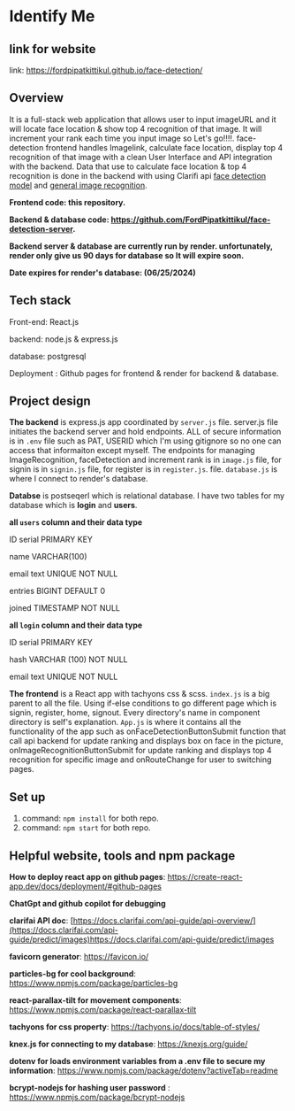 # Identify Me

## link for website
link: https://fordpipatkittikul.github.io/face-detection/

## Overview
It is a full-stack web application that allows user to input imageURL and it will locate face location & show top 4 recognition of that image. It will increment your rank each time you input image so Let's go!!!!.
face-detection frontend handles Imagelink, calculate face location, display top 4 recognition of that image with a clean User Interface and API integration with the backend.
Data that use to calculate face location & top 4 recognition is done in the backend with using Clarifi api [face detection model](https://clarifai.com/clarifai/main/models/face-detection) and [general image recognition](https://clarifai.com/clarifai/main/models/general-image-recognition).

**Frontend code: this repository.**

**Backend & database code: https://github.com/FordPipatkittikul/face-detection-server.**

**Backend server & database are currently run by render. unfortunately, render only give us 90 days for database so It will expire soon.** 

**Date expires for render's database: (06/25/2024)**

## Tech stack
Front-end: React.js

backend: node.js & express.js

database: postgresql

Deployment : Github pages for frontend & render for backend & database.

## Project design
**The backend** is express.js app coordinated by `server.js` file. server.js file initiates the backend server and hold endpoints. ALL of secure information is in `.env` file such as PAT, USERID which I'm using gitignore so no one can access that informaiton except myself. The endpoints for managing ImageRecognition, faceDetection and increment rank is in `image.js` file, for signin is in `signin.js` file, for register is in `register.js`.
file. `database.js` is where I connect to render's database.

**Databse** is postseqerl which is relational database. I have two tables for my database which is **login** and **users**. 

**all `users` column and their data type**

ID serial PRIMARY KEY

name VARCHAR(100) 

email text UNIQUE NOT NULL

entries BIGINT DEFAULT 0

joined TIMESTAMP NOT NULL

**all `login` column and their data type**

ID serial PRIMARY KEY 

hash VARCHAR (100) NOT NULL 

email text UNIQUE NOT NULL 

**The frontend** is a React app with tachyons css & scss. `index.js` is a big parent to all the file. Using if-else conditions to go different page which is signin, register, home, signout. Every directory's name in component directory is self's explanation. `App.js` is where it contains all the functionality of the app such as onFaceDetectionButtonSubmit function that call api backend for update ranking and displays box on face in the picture, onImageRecognitionButtonSubmit for update ranking and displays top 4 recognition for specific image and onRouteChange for user to switching pages.


## Set up
1) command: `npm install` for both repo.
2) command: `npm start` for both repo.


## Helpful website, tools and npm package

**How to deploy react app on github pages**: https://create-react-app.dev/docs/deployment/#github-pages

**ChatGpt and github copilot for debugging**

**clarifai API doc**: [https://docs.clarifai.com/api-guide/api-overview/](https://docs.clarifai.com/api-guide/predict/images)https://docs.clarifai.com/api-guide/predict/images

**favicorn generator**: https://favicon.io/

**particles-bg for cool background**: https://www.npmjs.com/package/particles-bg

**react-parallax-tilt for movement components**: https://www.npmjs.com/package/react-parallax-tilt

**tachyons for css property**: https://tachyons.io/docs/table-of-styles/

**knex.js for connecting to my database**: https://knexjs.org/guide/

**dotenv for loads environment variables from a .env file to secure my information**: https://www.npmjs.com/package/dotenv?activeTab=readme

**bcrypt-nodejs for hashing user password** : https://www.npmjs.com/package/bcrypt-nodejs

